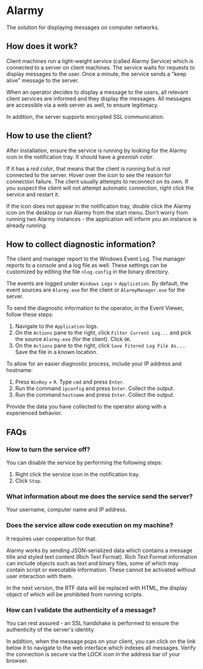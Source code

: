 # Alarmy
The solution for displaying messages on computer networks.

## How does it work?
Client machines run a light-weight service (called Alarmy Service) which is connected to a server on 
client machines. The service waits for requests to display messages to the user. 
Once a minute, the service sends a "keep alive" message to the server.

When an operator decides to display a message to the users, all relevant client services
are informed and they display the messages. All messages are accessible via a web server as well,
to ensure legitimacy.

In addition, the server supports encrypted SSL communication.

## How to use the client?
After installation, ensure the service is running by looking for the Alarmy icon in the notification tray. It should have a *greenish color*. 

If it has a *red color*, that means that the client is running but is not connected to the server. 
Hover over the icon to see the reason for connection failure. The client usually attempts to reconnect on its own. If you suspect the client will not attempt automatic connection, right click the service and restart it.

If the icon does not appear in the notification tray, double click the Alarmy icon on the desktop or run Alarmy from the start menu. Don't worry from running two Alarmy instances - the application will inform you an instance is already running.

## How to collect diagnostic information?
The client and manager report to the Windows Event Log.
The manager reports to a console and a log file as well.
These settings can be customized by editing the file `nlog.config` in the binary directory.

The events are logged under `Windows Logs` > `Application`.
By default, the event sources are `Alarmy.exe` for the client or `AlarmyManager.exe` for the server.

To send the diagnostic information to the operator, in the Event Viewer, follow these steps:
1. Navigate to the `Application` logs.
2. On the `Actions` pane to the right, click `Filter Current Log...` and pick the source `Alarmy.exe` (for the client). Click `OK`.
3. On the `Actions` pane to the right, click `Save Fitered Log File As...`. Save the file in a known location.

To allow for an easier diagnostic process, include your IP address and hostname:
1. Press `WinKey` + `R`. Type `cmd` and press `Enter`.
2. Run the command `ipconfig` and press `Enter`. Collect the output.
3. Run the command `hostname` and press `Enter`. Collect the output.

Provide the data you have collected to the operator along with a experienced behavior.

## FAQs
### How to turn the service off?
You can disable the service by performing the following steps:
1. Right click the service icon in the notification tray.
2. Click `Stop`.

### What information about me does the service send the server?
Your username, computer name and IP address.

### Does the service allow code execution on my machine?
It requires user cooperation for that.

Alarmy works by sending JSON-serialized data which contains a message title and
styled text content (Rich Text Format). Rich Text Format information
can include objects such as text and binary files, some of which
may contain script or executable information. These cannot be activated
without user interaction with them. 

In the next version, the RTF data will be replaced with HTML,
the display object of which will be prohibited from running scripts.

### How can I validate the authenticity of a message?
You can rest assured - an SSL handshake is performed to ensure the authenticity of 
the server's identity. 

In addition, when the message pops on your client, 
you can click on the link below it to navigate to the web interface which indexes all messages.
Verify the connection is secure via the LOCK icon in the address bar of your browser.
